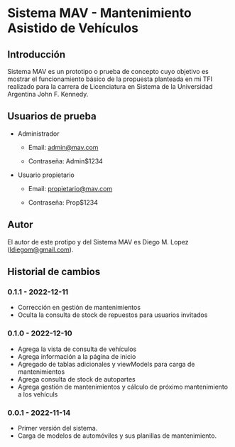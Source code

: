 # Sistema MAV - Mantenimiento Asistido de Vehículos

## Introducción

Sistema MAV es un prototipo o prueba de concepto cuyo objetivo es mostrar el funcionamiento básico
de la propuesta planteada en mi TFI realizado para la carrera de Licenciatura en Sistema de la
Universidad Argentina John F. Kennedy.

## Usuarios de prueba

- Administrador

  - Email: admin@mav.com

  - Contraseña: Admin$1234

- Usuario propietario

  - Email: propietario@mav.com

  - Contraseña: Prop$1234

## Autor

El autor de este protipo y del Sistema MAV es Diego M. Lopez (ldiegom@gmail.com).

## Historial de cambios

### 0.1.1 - 2022-12-11

- Corrección en gestión de mantenimientos
- Oculta la consulta de stock de repuestos para usuarios invitados

### 0.1.0 - 2022-12-10

- Agrega la vista de consulta de vehículos
- Agrega información a la página de inicio
- Agregado de tablas adicionales y viewModels para carga de mantenimientos
- Agrega consulta de stock de autopartes
- Agrega gestión de mantenimientos y cálculo de próximo mantenimiento a los vehículs

### 0.0.1 - 2022-11-14

- Primer versión del sistema.
- Carga de modelos de automóviles y sus planillas de mantenimiento.
